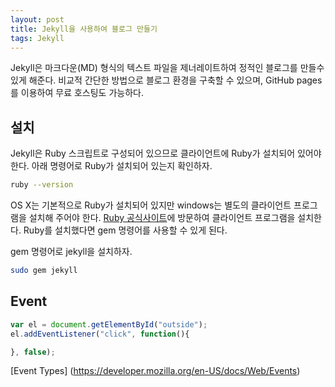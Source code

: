 ```yaml
---
layout: post
title: Jekyll을 사용하여 블로그 만들기
tags: Jekyll
---
```


Jekyll은 마크다운(MD) 형식의 텍스트 파일을 제너레이트하여 정적인 블로그를 만들수 있게 해준다.
비교적 간단한 방법으로 블로그 환경을 구축할 수 있으며, GitHub pages를 이용하여 무료 호스팅도 가능하다.


## 설치

Jekyll은 Ruby 스크립트로 구성되어 있으므로 클라이언트에 Ruby가 설치되어 있어야 한다.
아래 명령어로 Ruby가 설치되어 있는지 확인하자.

```bash
ruby --version
```

OS X는 기본적으로 Ruby가 설치되어 있지만 windows는 별도의 클라이언트 프로그램을 설치해 주어야 한다.
[Ruby 공식사이트](https://www.ruby-lang.org/ko/downloads/)에 방문하여 클라이언트 프로그램을 설치한다.
Ruby를 설치했다면 gem 명령어를 사용할 수 있게 된다.  

gem 명령어로 jekyll을 설치하자.

```bash
sudo gem jekyll
```


## Event

```javascript
var el = document.getElementById("outside");
el.addEventListener("click", function(){

}, false);
```

[Event Types] (https://developer.mozilla.org/en-US/docs/Web/Events)